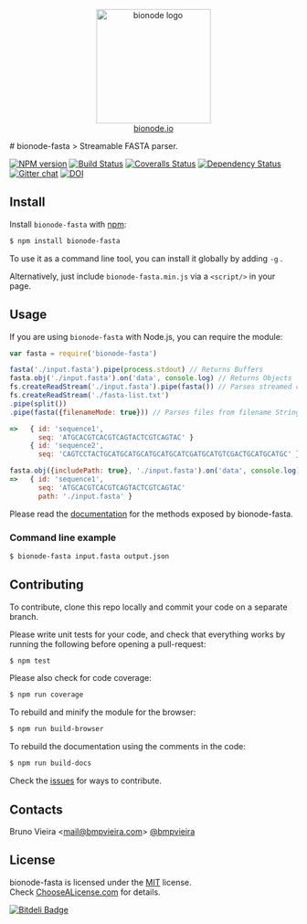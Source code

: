 <p align="center">
  <a href="http://bionode.io">
    <img height="200" width="200" title="bionode" alt="bionode logo" src="https://rawgithub.com/bionode/bionode/master/docs/bionode-logo.min.svg"/>
  </a>
  <br/>
  <a href="http://bionode.io/">bionode.io</a>
</p>
# bionode-fasta
> Streamable FASTA parser.

[![NPM version][npm-image]][npm-url]
[![Build Status][travis-image]][travis-url]
[![Coveralls Status][coveralls-image]][coveralls-url]
[![Dependency Status][depstat-image]][depstat-url]
[![Gitter chat][gitter-image]][gitter-url]
[![DOI][doi-image]][doi-url]


Install
-------

Install ```bionode-fasta``` with [npm](//npmjs.org):

```sh
$ npm install bionode-fasta
```
To use it as a command line tool, you can install it globally by adding ```-g``` .

Alternatively, just include `bionode-fasta.min.js` via a `<script/>` in your page.

Usage
-----

If you are using ```bionode-fasta``` with Node.js, you can require the module:

```js
var fasta = require('bionode-fasta')

fasta('./input.fasta').pipe(process.stdout) // Returns Buffers
fasta.obj('./input.fasta').on('data', console.log) // Returns Objects
fs.createReadStream('./input.fasta').pipe(fasta()) // Parses streamed content
fs.createReadStream('./fasta-list.txt')
.pipe(split())
.pipe(fasta({filenameMode: true})) // Parses files from filename Strings

=>   { id: 'sequence1',
       seq: 'ATGCACGTCACGTCAGTACTCGTCAGTAC' }
     { id: 'sequence2',
       seq: 'CAGTCCTACTGCATGCATGCATGCATGCATCGATGCATGTCGACTGCATGCATGC' }

fasta.obj({includePath: true}, './input.fasta').on('data', console.log) // Returns Objects
=>   { id: 'sequence1',
       seq: 'ATGCACGTCACGTCAGTACTCGTCAGTAC'
       path: './input.fasta' }
```

Please read the [documentation](http://rawgit.com/bionode/bionode-fasta/master/docs/bionode-fasta.html) for the methods exposed by bionode-fasta.

### Command line example
```sh
$ bionode-fasta input.fasta output.json
```

Contributing
------------

To contribute, clone this repo locally and commit your code on a separate branch.

Please write unit tests for your code, and check that everything works by running the following before opening a pull-request:

```sh
$ npm test
```

Please also check for code coverage:

```sh
$ npm run coverage
```

To rebuild and minify the module for the browser:

```sh
$ npm run build-browser
```

To rebuild the documentation using the comments in the code:

```sh
$ npm run build-docs
```
Check the [issues](http://github.com/bionode/bionode-fasta/issues) for ways to contribute.

Contacts
--------
Bruno Vieira <[mail@bmpvieira.com](mailto:mail@bmpvieira.com)> [@bmpvieira](//twitter.com/bmpvieira)  

License
--------

bionode-fasta is licensed under the [MIT](https://raw.github.com/bionode/bionode-fasta/master/LICENSE) license.  
Check [ChooseALicense.com](http://choosealicense.com/licenses/mit) for details.

[npm-url]: http://npmjs.org/package/bionode-fasta
[npm-image]: http://img.shields.io/npm/v/bionode-fasta.svg?style=flat
[travis-url]: http:////travis-ci.org/bionode/bionode-fasta
[travis-image]: http://img.shields.io/travis/bionode/bionode-fasta.svg?style=flat
[coveralls-url]: http:////coveralls.io/r/bionode/bionode-fasta
[coveralls-image]: http://img.shields.io/coveralls/bionode/bionode-fasta.svg?style=flat
[depstat-url]: http://david-dm.org/bionode/bionode-fasta
[depstat-image]: http://img.shields.io/david/bionode/bionode-fasta.svg?style=flat
[gitter-image]: http://img.shields.io/badge/gitter-bionode/bionode--fasta-brightgreen.svg?style=flat
[gitter-url]: https://gitter.im/bionode/bionode-fasta
[doi-url]: http://dx.doi.org/??.????/zenodo.?????
[doi-image]: http://img.shields.io/badge/doi-??.????/zenodo.?????-blue.svg?style=flat

[![Bitdeli Badge](http://d2weczhvl823v0.cloudfront.net/bionode/bionode-fasta/trend.png)](https://bitdeli.com/free "Bitdeli Badge")
